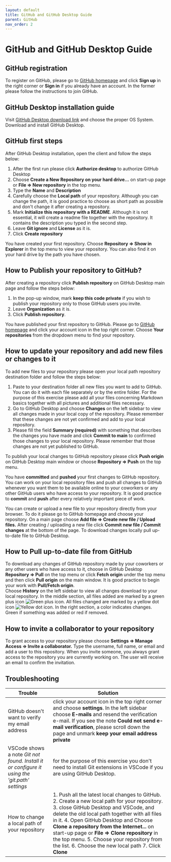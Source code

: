 ```yaml
---
layout: default
title: GitHub and GitHub Desktop Guide
parent: GitHub
nav_order: 2
---
```


GitHub and GitHub Desktop Guide
===============================

## GitHub registration

To register on GitHub, please go to [GitHub homepage](https://github.com) and click **Sign up** in the right corner or **Sign in** if you already have an account. In the former please follow the instructions to join GitHub.

## GitHub Desktop installation guide
Visit [GitHub Desktop download link](https://desktop.github.com) and choose the proper OS System. Download and install GitHub Desktop. 

## GitHub first steps
After GitHub Desktop installation, open the client and follow the steps below:
1. After the first run please click **Authorize desktop** to authorize GitHub Desktop 
2. Choose **Create a New Repository on your hard drive...** on start-up page or **File => New repository** in the top menu.
3. Type the **Name** and **Description**
4. Carefully choose the **Local path** of your repository. Although you can change the path, it is good practice to choose as short path as possible and don't change it after creating a repository. 
5. Mark **Initialize this repository with a README**. Although it is not essential, it will create a readme file together with the repository. It contains the description you typed in the second step.
6. Leave **Git ignore** and **License** as it is.
7. Click **Create repository**

You have created your first repository. Choose **Repository => Show in Explorer** in the top menu to view your repository. You can also find it on your hard drive by the path you have chosen. 

## How to Publish your repository to GitHub?
After creating a repository click **Publish repository** on GitHub Desktop main page and follow the steps below:
1. In the pop-up window, mark **keep this code private** if you wish to publish your repository only to those GitHub users you invite.
2. Leave **Organization** as it is.
3. Click **Publish repository**.

You have published your first repository to GitHub. Please go to [GitHub homepage](https://github.com) and click your account icon in the top right corner. Choose **Your repositories** from the dropdown menu to find your repository. 

## How to update your repository and add new files or changes to it  
To add new files to your repository please open your local path repository destination folder and follow the steps below:

1. Paste to your destination folder all new files you want to add to GitHub. You can do it with each file separately or by the entire folder. 
For the purpose of this exercise please add all your files concerning Markdown basics together with all pictures and additional files necessary.
2. Go to GitHub Desktop and choose **Changes** on the left sidebar to view all changes made in your local copy of the repository. Please remember that these changes are not yet confirmed and add to your local repository.
3. Please fill the field **Summary (required)** with something that describes the changes you have made and click **Commit to main** to confirmed those changes to your local repository. Please remember that those changes are not yet published to GitHub.

To publish your local changes to GitHub repository please click **Push origin** on GitHub Desktop main window or choose **Repository => Push** on the top menu.

You have **committed** and **pushed** your first changes to GitHub repository. You can work on your local repository files and push all changes to GitHub whenever you want them to be available online to your coworkers or any other GitHub users who have access to your repository. It is good practice to **commit** and **push** after every relatively important piece of work.

You can create or upload a new file to your repository directly from your browser. To do it please go to GitHub homepage and choose your repository. On a main page choose **Add file => Create new file / Upload files.** After creating / uploading a new file click **Commit new file / Commit changes** at the bottom of the page. To download changes locally pull up-to-date file to GitHub Desktop.

## How to Pull up-to-date file from GitHub
To download any changes of GitHub repository made by your coworkers or any other users who have access to it, choose in GitHub Desktop **Repository => Pull** on the top menu or click **Fetch origin** under the top menu and then click **Pull origin** on the main window. It is good practice to begin your work with **Pull/Fetch origin**.  
Choose **History** on the left sidebar to view all changes download to your local repository. In the middle section, all files added are marked by a green plus icon ![Green plus icon](../../../../../Camil0086.github.io/docs/images/plusIco.png). All files changed are marked by a yellow dot icon ![Yellow dot icon](../../../../../Camil0086.github.io/docs/images/changesIco.png). In the right section, a color indicates changes. Green if something was added or red if removed.

## How to invite a collaborator to your repository
To grant access to your repository please choose **Settings => Manage Access => Invite a collaborator.** Type the username, full name, or email and add a user to this repository. When you invite someone, you always grant access to the repository you are currently working on. The user will receive an email to confirm the invitation. 

## Troubleshooting

| Trouble | Solution|
| ------- | ------- |
| GitHub doesn't want to verify my email address | click your account icon in the top right corner and choose **settings**. In the left sidebar choose **E-mails**  and resend the verification e-mail. If you see the note **Could not send e-mail verification**, please scroll down the page and unmark **keep your email address private** |
| VSCode shows a note *Git not found. Install it or configure it using the 'git.path' settings* | for the purpose of this exercise you don't need to install Git extensions in VSCode if you are using GitHub Desktop. |
| How to change a local path of your repository | 1. Push all the latest local changes to GitHub. 2. Create a new local path for your repository. 3. close GitHub Desktop and VSCode, and delete the old local path together with all files in it. 4. Open GitHub Desktop and Choose **Clone a repository from the Internet...** on start-up page or **File => Clone repository** in the top menu. 5. Choose your repository from the list. 6. Choose the new local path 7. Click **Clone**